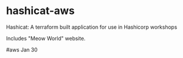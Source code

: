 # hashicat-aws
Hashicat: A terraform built application for use in Hashicorp workshops

Includes "Meow World" website.

#aws Jan 30
